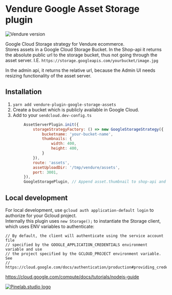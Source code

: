 # Vendure Google Asset Storage plugin

![Vendure version](https://img.shields.io/npm/dependency-version/vendure-plugin-google-storage-assets/dev/@vendure/core)

Google Cloud Storage strategy for Vendure ecommerce.  
Stores assets in a Google Cloud Storage Bucket.
In the Shop-api it returns the absolute public url to the storage bucket, thus not going through the asset server. I.E. `https://storage.googleapis.com/yourbucket/image.jpg`

In the admin api, it returns the relative url, because the Admin UI needs resizing functionality of the asset server.

## Installation

1. `yarn add vendure-plugin-google-storage-assets`
1. Create a bucket which is publicly available in Google Cloud.
1. Add to your `sendcloud.dev-config.ts`

```js
        AssetServerPlugin.init({
            storageStrategyFactory: () => new GoogleStorageStrategy({
                bucketname: 'your-bucket-name',
                thumbnails: {
                    width: 400,
                    height: 400,
                }
            }),
            route: 'assets',
            assetUploadDir: '/tmp/vendure/assets',
            port: 3001,
        }),
        GoogleStoragePlugin, // Append asset.thumbnail to shop-api and admin-api
```

## Local development

For local development, use `gcloud auth application-default login` to authorize for your Gcloud project.  
Internally this plugin uses `new Storage();` to instantiate the Storage client, which uses ENV variables to authenticate:

```
// By default, the client will authenticate using the service account file
// specified by the GOOGLE_APPLICATION_CREDENTIALS environment variable and use
// the project specified by the GCLOUD_PROJECT environment variable. See
// https://cloud.google.com/docs/authentication/production#providing_credentials_to_your_application
```

https://cloud.google.com/compute/docs/tutorials/nodejs-guide

[![Pinelab.studio logo](https://pinelab.studio/pinelab_logo.png)](https://pinelab.studio)
